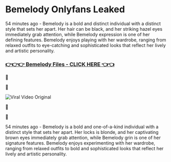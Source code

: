 # Bemelody Onlyfans Leaked

<p>54 minutes ago - Bemelody is a bold and distinct individual with a distinct style that sets her apart. Her hair can be black, and her striking hazel eyes immediately grab attention, while Bemelody expression is one of her defining features. Bemelody enjoys playing with her wardrobe, ranging from relaxed outfits to eye-catching and sophisticated looks that reflect her lively and artistic personality.</p><p>
<h3><a href="https://fansleaks.com-getfree.pro/bemelody" rel="nofollow">👉👉👉 Bemelody Files - CLICK HERE 👈👈</a></h3>
<p>🔻</p>
<p>🔻</p> <p>
<a href="https://fansleaks.com-getfree.pro/bemelody" rel="nofollow"><img src="https://i.imgur.com/0ZbtXZ5.gif" alt="Viral Video Original" style="max-width: 100%; display: inline-block;" data-target="animated-image.originalImage"></a>
<p>🔻</p>
<p>🔻</p> <p>54 minutes ago - Bemelody is a bold and one-of-a-kind individual with a distinct style that sets her apart. Her locks is blonde, and her captivating brown eyes immediately grab attention, while Bemelody grin is one of her signature features. Bemelody enjoys experimenting with her wardrobe, ranging from relaxed outfits to bold and sophisticated looks that reflect her lively and artistic personality.</p>